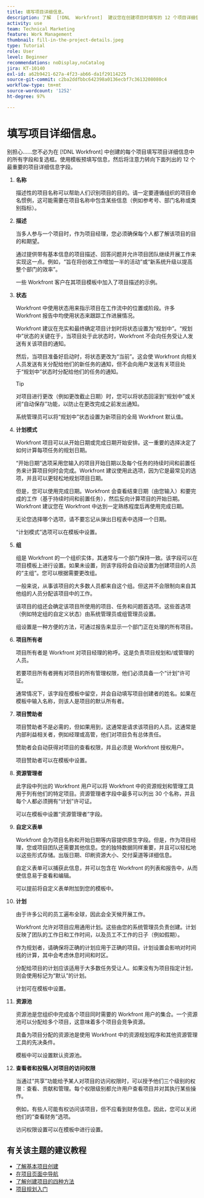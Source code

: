 ```yaml
---
title: 填写项目详细信息。
description: 了解  [!DNL  Workfront]  建议您在创建项目时填写的 12 个项目详细信息字段。
activity: use
team: Technical Marketing
feature: Work Management
thumbnail: fill-in-the-project-details.jpeg
type: Tutorial
role: User
level: Beginner
recommendations: noDisplay,noCatalog
jira: KT-10140
exl-id: a62b9421-627a-4f23-ab66-da1f29114225
source-git-commit: c2ba2ddfbbc642398a0136ecbf7c3613208080c4
workflow-type: tm+mt
source-wordcount: '1252'
ht-degree: 97%

---
```


# 填写项目详细信息。

别担心......您不必为在 [!DNL  Workfront] 中创建的每个项目填写项目详细信息中的所有字段和复选框。使用模板预填写信息，然后将注意力转向下面列出的 12 个最重要的项目详细信息字段。

1. **名称**

   描述性的项目名称可以帮助人们识别项目的目的。请一定要遵循组织的项目命名惯例，这可能需要在项目名称中包含某些信息（例如参考号、部门名称或类别指标）。


1. **描述**

   当多人参与一个项目时，作为项目经理，您必须确保每个人都了解该项目的目的和期望。

   通过提供带有基本信息的项目描述、回答问题并允许项目团队继续开展工作来实现这一点。例如，“旨在将创收工作增加一半的活动”或“新系统升级以提高整个部门的效率”。

   一些 Workfront 客户在其项目模板中加入了项目描述的示例。

1. **状态**

   Workfront 中使用状态用来指示项目在工作流中的位置或阶段。许多 Workfront 报告中均使用状态来跟踪工作进展情况。

   Workfront 建议在充实和最终确定项目计划时将状态设置为“规划中”。“规划中”状态的关键在于，当项目处于此状态时，Workfront 不会向任务受让人发送有关该项目的通知。

   然后，当项目准备好启动时，将状态更改为“当前”。这会使 Workfront 向相关人员发送有关分配给他们的新任务的通知，但不会向用户发送有关项目处于“规划中”状态时分配给他们的任务的通知。

   >[!TIP]
   >
   >  对项目进行更改（例如更改截止日期）时，您可以将状态回滚到“规划中”或关闭“自动保存”功能，以防止在更改完成之前发出通知。

   系统管理员可以将“规划中”状态设置为新项目的全局 Workfront 默认值。

1. **计划模式**

   Workfront 项目可以从开始日期或完成日期开始安排。这一重要的选择决定了如何计算每项任务的规划日期。

   “开始日期”选项采用您输入的项目开始日期以及每个任务的持续时间和前置任务来计算项目何时会完成。Workfront 建议使用此选项，因为它是最常见的选项，并且可以更轻松地规划项目日期。

   但是，您可以使用完成日期。Workfront 会查看结束日期（由您输入）和要完成的工作（基于持续时间和前置任务），然后反向计算项目的开始日期。Workfront 建议您在 Workfront 中达到一定熟练程度后再使用完成日期。

   无论您选择哪个选项，请不要忘记从弹出日程表中选择一个日期。

   “计划模式”选项可以在模板中设置。

1. **组**

   组是 Workfront 的一个组织实体，其通常与一个部门保持一致。该字段可以在项目模板上进行设置。如果未设置，则该字段将会自动设置为创建项目的人员的“主组”。您可以根据需要更改组。

   一般来说，从事该项目的大多数人员都来自这个组。但这并不会限制向来自其他组的人员分配该项目中的工作。

   该项目的组还会确定该项目所使用的项目、任务和问题首选项。这些首选项（例如特定组的自定义状态）由系统管理员或组管理员设置。

   组设置是一种方便的方法，可通过报告来显示一个部门正在处理的所有项目。

1. **项目所有者**

   项目所有者是 Workfront 对项目经理的称呼。这是负责项目规划和/或管理的人员。

   若要项目所有者拥有对项目的所有管理权限，他们必须具备一个“计划”许可证。

   通常情况下，该字段在模板中留空，并会自动填写项目创建者的姓名。如果在模板中输入名称，则该人是项目的默认所有者。

1. **项目赞助者**

   项目赞助者不是必需的，但如果用到，这通常是请求该项目的人员。这通常是内部利益相关者，例如经理或高管，他们对项目负有总体责任。

   赞助者会自动获得对项目的查看权限，并且必须是 Workfront 授权用户。

   项目赞助者可以在模板中设置。

1. **资源管理者**

   此字段中列出的 Workfront 用户可以将 Workfront 中的资源规划和管理工具用于列有他们的特定项目。资源管理者字段中最多可以列出 30 个名称，并且每个人都必须拥有“计划”许可证。

   可以在模板中设置“资源管理者”字段。

1. **自定义表单**

   Workfront 会为项目名称和开始日期等内容提供原生字段。但是，作为项目经理，您或项目团队还需要其他信息。您的独特数据同样重要，并且可以轻松地以这些形式存储。出版日期、印刷资源大小、交付渠道等详细信息。

   自定义表单可以捕获此信息，并可以包含在 Workfront 的列表和报告中，从而使信息易于查看和编辑。

   可以提前将自定义表单附加到您的模板中。

1. **计划**

   由于许多公司的员工遍布全球，因此会全天候开展工作。

   Workfront 允许对项目应用通用计划。这些由您的系统管理员负责创建。计划反映了团队的工作日和工作时间，以及员工不工作的日子（例如假期）。

   作为规划者，请确保将正确的计划应用于正确的项目。计划设置会影响对时间线的计算，其中会考虑休息时间和时区。

   分配给项目的计划应该适用于大多数任务受让人。如果没有为项目指定计划，则会使用标记为“默认”的计划。

   计划可在模板中设置。

1. **资源池**

   资源池是您组织中完成各个项目同时需要的 Workfront 用户的集合。一个资源池可以分配给多个项目，这意味着多个项目会竞争资源。

   具备为项目分配的资源池是使用 Workfront 中的资源规划程序和其他资源管理工具的先决条件。

   模板中可以设置默认资源池。

1. **查看者和投稿人对项目的访问权限**

   当通过“共享”功能给予某人对项目的访问权限时，可以授予他们三个级别的权限：查看、贡献和管理。每个权限级别都允许用户查看项目并对其执行某些操作。

   例如，有些人可能有权访问该项目，但不应看到财务信息。因此，您可以关闭他们的“查看财务”选项。

   访问权限设置可以在模板中进行设置。

## 有关该主题的建议教程

* [了解基本项目创建](https://experienceleague.adobe.com/en/docs/workfront-learn/tutorials-workfront/manage-work/projects/understand-basic-project-creation)
* [在项目页面中导航](https://experienceleague.adobe.com/en/docs/workfront-learn/tutorials-workfront/manage-work/projects/navigate-the-project-page)
* [了解创建项目的四种方法](https://experienceleague.adobe.com/en/docs/workfront-learn/tutorials-workfront/manage-work/projects/understand-other-ways-to-create-projects)
* [项目规划入门](https://experienceleague.adobe.com/en/docs/workfront-learn/tutorials-workfront/manage-work/projects/getting-started-plan-a-project)
